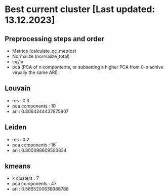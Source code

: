 # Best current cluster [Last updated: 13.12.2023]

## Preprocessing steps and order
- Metrics (calculate_qc_metrics)
- Normalize (normalize_total)
- log1p
- pca (PCA of n compontents, or subsetting a higher PCA from 0-n achive virually the same ARI)

## Louvain
- res : 0.3
- pca components : 10 
- ari : 0.8064244437875907

## Leiden
- res : 0.2
- pca components : 16
- ari : 0.800098609593834

## kmeans
- k clusters : 7
- pca components : 47
- ari : 0.5665200638988788